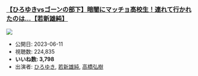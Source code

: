### [【ひろゆきvsゴーンの部下】暗闇にマッチョ高校生！連れて行かれたのは…【若新雄純】](https://www.youtube.com/watch?v=9BUv8M8SNE8)
[![](https://img.youtube.com/vi/9BUv8M8SNE8/sddefault.jpg)](https://www.youtube.com/watch?v=9BUv8M8SNE8)
-   公開日: 2023-06-11
-   視聴数: 224,835
-   **いいね数: 3,798**
-   出演者: [ひろゆき](/rehacq_fan/people/ひろゆき "wikilink"), [若新雄純](/rehacq_fan/people/若新雄純 "wikilink"), [高橋弘樹](/rehacq_fan/people/高橋弘樹 "wikilink")

